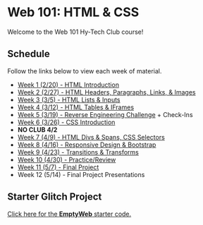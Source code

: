 # Web 101: HTML & CSS
Welcome to the Web 101 Hy-Tech Club course!

## Schedule
Follow the links below to view each week of material.

- [Week 1 (2/20) - HTML Introduction](Week01/StudentDesc.md)
- [Week 2 (2/27) - HTML Headers, Paragraphs, Links, & Images](Week02/StudentDesc.md)
- [Week 3 (3/5) - HTML Lists & Inputs](Week03/StudentDesc.md)
- [Week 4 (3/12) - HTML Tables & IFrames](Week04/StudentDesc.md)
- [Week 5 (3/19) - Reverse Engineering Challenge](Week05/StudentDesc.md) + Check-Ins
- [Week 6 (3/26) - CSS Introduction](Week06/StudentDesc.md)
- **NO CLUB 4/2**
- [Week 7 (4/9) - HTML Divs & Spans, CSS Selectors](Week07/StudentDesc.md)
- [Week 8 (4/16) - Responsive Design & Bootstrap](Week08/StudentDesc.md)
- [Week 9 (4/23) - Transitions & Transforms](Week09/StudentDesc.md)
- [Week 10 (4/30) - Practice/Review](Week10/StudentDesc.md)
- [Week 11 (5/7) - Final Project](Week11/StudentDesc.md)
- Week 12 (5/14) - Final Project Presentations

## Starter Glitch Project
[Click here for the **EmptyWeb** starter code.](https://glitch.com/edit/#!/remix/emptyweb101)


